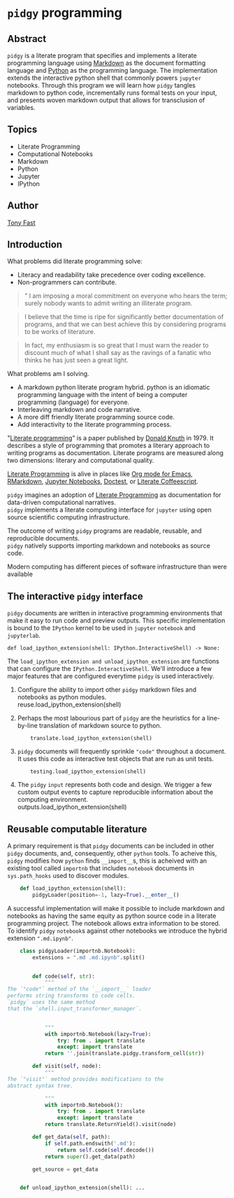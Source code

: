 # `pidgy` programming

## Abstract

`pidgy` is a literate program that specifies and implements a literate
programming language using [Markdown] as the document formatting language and
[Python] as the programming language. The implementation extends the interactive
python shell that commonly powers `jupyter` notebooks. Through this program we
will learn how `pidgy` tangles markdown to python code, incrementally runs
formal tests on your input, and presents woven markdown output that allows for
transclusion of variables.

## Topics

- Literate Programming
- Computational Notebooks
- Markdown
- Python
- Jupyter
- IPython

## Author

[Tony Fast]

<!--

    import __init__ as paper
    import nbconvert, pathlib, click
    file = pathlib.Path(locals().get('__file__', 'readme.md')).parent / 'index.ipynb'


    @click.command()
    def build():
        file.with_suffix('.md').write_text(
            nbconvert.get_exporter('markdown')(
                exclude_input=True).from_filename(
                    str(file))[0])
        click.echo(F'Built {file.with_suffix(".md")}')

    if __name__ == '__main__':
         build() if '__file__' in locals() else build.callback()


-->

[tony fast]: #
[markdown]: #
[python]: #
[jupyter]: #
[ipython]: #

## Introduction

What problems did literate programming solve:

- Literacy and readability take precedence over coding excellence.
- Non-programmers can contribute.

> ” I am imposing a moral commitment on everyone who hears the term; surely
> nobody wants to admit writing an illiterate program.

> I believe that the time is ripe for significantly better documentation of
> programs, and that we can best achieve this by considering programs to be
> works of literature.

> In fact, my enthusiasm is so great that I must warn the reader to discount
> much of what I shall say as the ravings of a fanatic who thinks he has just
> seen a great light.

What problems am I solving.

- A markdown python literate program hybrid. python is an idiomatic programming
  language with the intent of being a computer programming (language) for
  everyone.
- Interleaving markdown and code narrative.
- A more diff friendly literate programming source code.
- Add interactivity to the literate programming process.

<!--The introduction should be written as a stand alone essay.-->

"[Literate programming]" is a paper published by [Donald Knuth] in 1979. It
describes a style of programming that promotes a literary approach to writing
programs as documentation. Literate programs are measured along two dimensions:
literary and computational quality.

[Literate Programming] is alive in places like [Org mode for Emacs],
[RMarkdown], [Jupyter Notebooks], [Doctest], or [Literate Coffeescript].

`pidgy` imagines an adoption of [Literate Programming] as documentation for
data-driven computational narratives.  
`pidgy` implements a literate computing interface for `jupyter` using open
source scientific computing infrastructure.

The outcome of writing `pidgy` programs are readable, reusable, and reproducible
documents.  
`pidgy` natively supports importing markdown and notebooks as source code.

Modern computing has different pieces of software infrastructure than were
available

[literate programming]: #
[donald knuth]: #
[literate coffeescript]: #
[org mode for emacs]: #
[jupyter notebooks]: #
[rmarkdown]: #
[doctest]: #

## The interactive `pidgy` interface

`pidgy` documents are written in interactive programming environments that make
it easy to run code and preview outputs. This specific implementation is bound
to the `IPython` kernel to be used in `jupyter` `notebook` and `jupyterlab`.

<!--

    import jupyter, notebook, IPython, mistune as markdown, IPython as python, ast, jinja2 as template, importnb as _import_, doctest, pathlib
    with _import_.Notebook(lazy=True):
        try: from . import reuse, translate
        except: import reuse, translate
    with reuse.pidgyLoader(lazy=True):
        try: from . import outputs, testing
        except: import outputs, testing
-->

    def load_ipython_extension(shell: IPython.InteractiveShell) -> None:

The `load_ipython_extension and unload_ipython_extension` are functions that can
configure the `IPython.InteractiveShell`. We'll introduce a few major features
that are configured everytime `pidgy` is used interactively.

1.  Configure the ability to import other `pidgy` markdown files and notebooks
    as python modules.  
    reuse.load_ipython_extension(shell)

2.  Perhaps the most labourious part of `pidgy` are the heuristics for a
    line-by-line translation of markdown source to python.

            translate.load_ipython_extension(shell)

3)  `pidgy` documents will frequently sprinkle `"code"` throughout a document.
    It uses this code as interactive test objects that are run as unit tests.

            testing.load_ipython_extension(shell)

4.  The `pidgy` `input` represents both code and design. We trigger a few custom
    output events to capture reproducible information about the computing
    environment.  
    outputs.load_ipython_extension(shell)

<!--

    def unload_ipython_extension(shell):
        for x in (outputs, testing, translate):
            x.unload_ipython_extension(shell)

-->

<!--


```python

    __all__ = 'pidgyLoader',
    import pidgy, sys, IPython, mistune as markdown, importnb, IPython as python
    if __name__ == '__main__':
        shell = get_ipython()
```

-->

## Reusable computable literature

A primary requirement is that `pidgy` documents can be included in other `pidgy`
documents, and, consequently, other `python` tools. To acheive this, `pidgy`
modifies how `python` finds `__import__`s, this is acheived with an existing
tool called `importnb` that includes `notebook` documents in `sys.path_hooks`
used to discover modules.

```python
    def load_ipython_extension(shell):
        pidgyLoader(position=-1, lazy=True).__enter__()
```

A successful implementation will make it possible to include markdown and
notebooks as having the same equity as python source code in a literate
programming project. The notebook allows extra information to be stored. To
identify `pidgy` `notebook`s against other notebooks we introduce the hybrid
extension `".md.ipynb"`.

```python
    class pidgyLoader(importnb.Notebook):
        extensions = ".md .md.ipynb".split()


        def code(self, str):
            """
The `"code"` method of the `__import__` loader
performs string transforms to code cells.
`pidgy` uses the same method
that the `shell.input_transformer_manager`.


            """
            with importnb.Notebook(lazy=True):
                try: from . import translate
                except: import translate
            return ''.join(translate.pidgy.transform_cell(str))

        def visit(self, node):
            """
The `"visit"` method provides modifications to the
abstract syntax tree.

            """
            with importnb.Notebook():
                try: from . import translate
                except: import translate
            return translate.ReturnYield().visit(node)

        def get_data(self, path):
            if self.path.endswith('.md'):
                return self.code(self.decode())
            return super().get_data(path)

        get_source = get_data

```

```python

    def unload_ipython_extension(shell): ...
```
